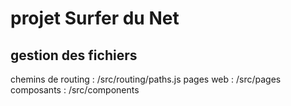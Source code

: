 # projet Surfer du Net

## gestion des fichiers

chemins de routing : /src/routing/paths.js
pages web : /src/pages
composants : /src/components